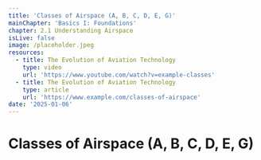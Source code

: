 ```yaml
---
title: 'Classes of Airspace (A, B, C, D, E, G)'
mainChapter: 'Basics I: Foundations'
chapter: 2.1 Understanding Airspace
isLive: false
image: /placeholder.jpeg
resources:
  - title: The Evolution of Aviation Technology
    type: video
    url: 'https://www.youtube.com/watch?v=example-classes'
  - title: The Evolution of Aviation Technology
    type: article
    url: 'https://www.example.com/classes-of-airspace'
date: '2025-01-06'
---
```


# Classes of Airspace (A, B, C, D, E, G)
